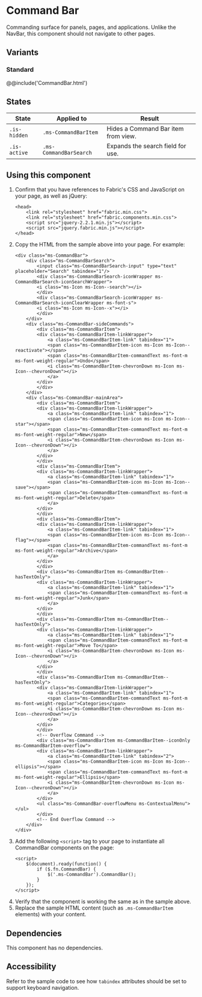 # Command Bar
Commanding surface for panels, pages, and applications. Unlike the NavBar, this component should not navigate to other pages.

## Variants

### Standard
@@include('CommandBar.html')

## States
State | Applied to | Result
 --- | --- | ---
`.is-hidden` | `.ms-CommandBarItem` | Hides a Command Bar item from view.
`.is-active` | `.ms-CommandBarSearch` | Expands the search field for use.

## Using this component
1. Confirm that you have references to Fabric's CSS and JavaScript on your page, as well as jQuery:
    ```
    <head>
        <link rel="stylesheet" href="fabric.min.css">
        <link rel="stylesheet" href="fabric.components.min.css">
        <script src="jquery-2.2.1.min.js"></script>
        <script src="jquery.fabric.min.js"></script>
    </head>
    ```
2. Copy the HTML from the sample above into your page. For example:
    ```
    <div class="ms-CommandBar">
        <div class="ms-CommandBarSearch">
            <input class="ms-CommandBarSearch-input" type="text" placeholder="Search" tabindex="1"/>
            <div class="ms-CommandBarSearch-iconWrapper ms-CommandBarSearch-iconSearchWrapper">
            <i class="ms-Icon ms-Icon--search"></i>
            </div>
            <div class="ms-CommandBarSearch-iconWrapper ms-CommandBarSearch-iconClearWrapper ms-font-s">
            <i class="ms-Icon ms-Icon--x"></i>
            </div>
        </div>  
        <div class="ms-CommandBar-sideCommands">
            <div class="ms-CommandBarItem">
            <div class="ms-CommandBarItem-linkWrapper">
                <a class="ms-CommandBarItem-link" tabindex="1">
                <span class="ms-CommandBarItem-icon ms-Icon ms-Icon--reactivate"></span>
                <span class="ms-CommandBarItem-commandText ms-font-m ms-font-weight-regular">Undo</span>
                <i class="ms-CommandBarItem-chevronDown ms-Icon ms-Icon--chevronDown"></i>
                </a>
            </div>
            </div>
        </div>
        <div class="ms-CommandBar-mainArea">
            <div class="ms-CommandBarItem">
            <div class="ms-CommandBarItem-linkWrapper">
                <a class="ms-CommandBarItem-link" tabindex="1">
                <span class="ms-CommandBarItem-icon ms-Icon ms-Icon--star"></span>
                <span class="ms-CommandBarItem-commandText ms-font-m ms-font-weight-regular">New</span>
                <i class="ms-CommandBarItem-chevronDown ms-Icon ms-Icon--chevronDown"></i>
                </a>
            </div>
            </div>
            <div class="ms-CommandBarItem">
            <div class="ms-CommandBarItem-linkWrapper">
                <a class="ms-CommandBarItem-link" tabindex="1">
                <span class="ms-CommandBarItem-icon ms-Icon ms-Icon--save"></span>
                <span class="ms-CommandBarItem-commandText ms-font-m ms-font-weight-regular">Delete</span>
                </a>
            </div>
            </div>
            <div class="ms-CommandBarItem">
            <div class="ms-CommandBarItem-linkWrapper">
                <a class="ms-CommandBarItem-link" tabindex="1">
                <span class="ms-CommandBarItem-icon ms-Icon ms-Icon--flag"></span>
                <span class="ms-CommandBarItem-commandText ms-font-m ms-font-weight-regular">Archive</span>
                </a>
            </div>
            </div>
            <div class="ms-CommandBarItem ms-CommandBarItem--hasTextOnly">
            <div class="ms-CommandBarItem-linkWrapper">
                <a class="ms-CommandBarItem-link" tabindex="1">
                <span class="ms-CommandBarItem-commandText ms-font-m ms-font-weight-regular">Junk</span>
                </a>
            </div>
            </div>
            <div class="ms-CommandBarItem ms-CommandBarItem--hasTextOnly">
            <div class="ms-CommandBarItem-linkWrapper">
                <a class="ms-CommandBarItem-link" tabindex="1">
                <span class="ms-CommandBarItem-commandText ms-font-m ms-font-weight-regular">Move To</span>
                <i class="ms-CommandBarItem-chevronDown ms-Icon ms-Icon--chevronDown"></i>
                </a>
            </div>
            </div>
            <div class="ms-CommandBarItem ms-CommandBarItem--hasTextOnly">
            <div class="ms-CommandBarItem-linkWrapper">
                <a class="ms-CommandBarItem-link" tabindex="1">
                <span class="ms-CommandBarItem-commandText ms-font-m ms-font-weight-regular">Categories</span>
                <i class="ms-CommandBarItem-chevronDown ms-Icon ms-Icon--chevronDown"></i>
                </a>
            </div>
            </div>
            <!-- Overflow Command -->
            <div class="ms-CommandBarItem ms-CommandBarItem--iconOnly ms-CommandBarItem-overflow">
            <div class="ms-CommandBarItem-linkWrapper">
                <a class="ms-CommandBarItem-link" tabindex="2">
                <span class="ms-CommandBarItem-icon ms-Icon ms-Icon--ellipsis"></span>
                <span class="ms-CommandBarItem-commandText ms-font-m ms-font-weight-regular">Ellipsis</span>
                <i class="ms-CommandBarItem-chevronDown ms-Icon ms-Icon--chevronDown"></i>
                </a>
            </div>
            <ul class="ms-CommandBar-overflowMenu ms-ContextualMenu"></ul>
            </div>
            <!-- End Overflow Command -->
        </div>
    </div>
    ```
3. Add the following `<script>` tag to your page to instantiate all CommandBar components on the page:
    ```
    <script>
        $(document).ready(function() {
            if ($.fn.CommandBar) {
                $('.ms-CommandBar').CommandBar();
            }
        });
    </script>
    ```
4. Verify that the component is working the same as in the sample above.
5. Replace the sample HTML content (such as `.ms-CommandBarItem` elements) with your content.

## Dependencies
This component has no dependencies.

## Accessibility
Refer to the sample code to see how `tabindex` attributes should be set to support keyboard navigation.
